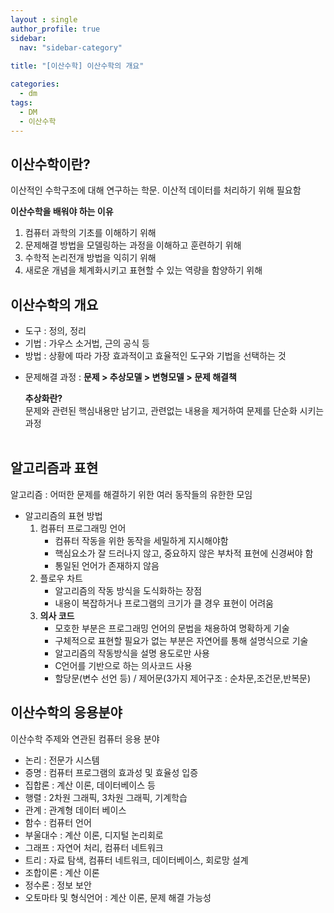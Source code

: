 ```yaml
---
layout : single
author_profile: true
sidebar: 
  nav: "sidebar-category"
  
title: "[이산수학] 이산수학의 개요"

categories:
  - dm
tags:
  - DM
  - 이산수학
---
```


## 이산수학이란?
이산적인 수학구조에 대해 연구하는 학문. 이산적 데이터를 처리하기 위해 필요함<br>

**이산수학을 배워야 하는 이유**
1. 컴퓨터 과학의 기초를 이해하기 위해
2. 문제해결 방법을 모델링하는 과정을 이해하고 훈련하기 위해
3. 수학적 논리전개 방법을 익히기 위해
4. 새로운 개념을 체계화시키고 표현할 수 있는 역량을 함양하기 위해


## 이산수학의 개요

- 도구 : 정의, 정리<br>
- 기법 : 가우스 소거법, 근의 공식 등
- 방법 : 상황에 따라 가장 효과적이고 효율적인 도구와 기법을 선택하는 것

* 문제해결 과정 : **문제 > 추상모델 > 변형모델 > 문제 해결책**

	**추상화란?**<br>문제와 관련된 핵심내용만 남기고, 관련없는 내용을 제거하여 문제를 단순화 시키는 과정<br><br>

## 알고리즘과 표현
알고리즘 : 어떠한 문제를 해결하기 위한 여러 동작들의 유한한 모임

- 알고리즘의 표현 방법
	1. 컴퓨터 프로그래밍 언어
		* 컴퓨터 작동을 위한 동작을 세밀하게 지시해야함
		* 핵심요소가 잘 드러나지 않고, 중요하지 않은 부차적 표현에 신경써야 함
		* 통일된 언어가 존재하지 않음
	2. 플로우 차트
		- 알고리즘의 작동 방식을 도식화하는 장점
		- 내용이 복잡하거나 프로그램의 크기가 클 경우 표현이 어려움
	3. **의사 코드**
		- 모호한 부분은 프로그래밍 언어의 문법을 채용하여 명확하게 기술
		- 구체적으로 표현할 필요가 없는 부분은 자연어를 통해 설명식으로 기술
		- 알고리즘의 작동방식을 설명 용도로만 사용
		- C언어를 기반으로 하는 의사코드 사용
		- 할당문(변수 선언 등) / 제어문(3가지 제어구조 : 순차문,조건문,반복문)

## 이산수학의 응용분야
이산수학 주제와 연관된 컴퓨터 응용 분야<br>
- 논리 : 전문가 시스템
- 증명 : 컴퓨터 프로그램의 효과성 및 효율성 입증
- 집합론 : 계산 이론, 데이터베이스 등
- 행렬 : 2차원 그래픽, 3차원 그래픽, 기계학습
- 관계 : 관계형 데이터 베이스
- 함수 : 컴퓨터 언어
- 부울대수 : 계산 이론, 디지털 논리회로
- 그래프 : 자연어 처리, 컴퓨터 네트워크
- 트리 : 자료 탐색, 컴퓨터 네트워크, 데이터베이스, 회로망 설계
- 조합이론 : 계산 이론
- 정수론 : 정보 보안
- 오토마타 및 형식언어 : 계산 이론, 문제 해결 가능성
